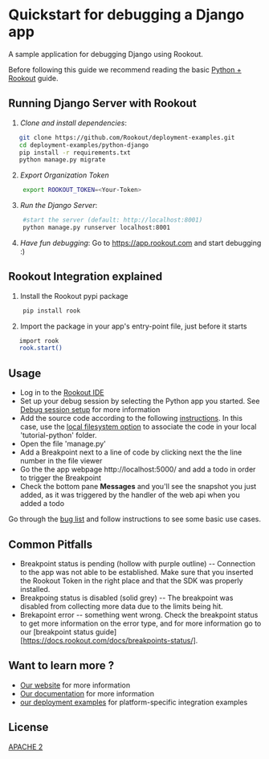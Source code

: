 # Quickstart for debugging a Django app 

A sample application for debugging Django using Rookout.

Before following this guide we recommend reading the basic [Python + Rookout](https://docs.rookout.com/docs/sdk-setup.html) guide.

## Running Django Server with Rookout
1. *Clone and install dependencies*:
 ```bash
    git clone https://github.com/Rookout/deployment-examples.git
    cd deployment-examples/python-django
    pip install -r requirements.txt
    python manage.py migrate
```

2. *Export Organization Token*
```bash
    export ROOKOUT_TOKEN=<Your-Token>
```

3. *Run the Django Server*:
```bash
    #start the server (default: http://localhost:8001)
    python manage.py runserver localhost:8001
```
4. *Have fun debugging*:
Go to https://app.rookout.com and start debugging :)

## Rookout Integration explained

1. Install the Rookout pypi package
```bash
    pip install rook
```

2. Import the package in your app's entry-point file, just before it starts
```bash
   import rook
   rook.start()
```

## Usage

- Log in to the [Rookout IDE](https://app.rookout.com/)
- Set up your debug session by selecting the Python app you started. See [Debug session setup](https://docs.rookout.com/docs/debug-session-setup) for more information
- Add the source code according to the following [instructions](https://docs.rookout.com/docs/source-repos/). In this case, use the [local filesystem option](https://docs.rookout.com/docs/source-repos/) to associate the code in your local 'tutorial-python' folder.
- Open the file 'manage.py'
- Add a Breakpoint next to a line of code by clicking next the the line number in the file viewer
- Go the the app webpage http://localhost:5000/ and add a todo in order to trigger the Breakpoint
- Check the bottom pane **Messages** and you'll see the snapshot you just added, as it was triggered by the handler of the web api when you added a todo

Go through the [bug list](https://docs.rookout.com/docs/sample-applications.html#bug-hunt) and follow instructions to see some basic use cases.

## Common Pitfalls

- Breakpoint status is pending (hollow with purple outline) -- Connection to the app was not able to be established. Make sure that you inserted the Rookout Token in the right place and that the SDK was properly installed.
- Breakpoing status is disabled (solid grey) -- The breakpoint was disabled from collecting more data due to the limits being hit.
- Brekapoint error -- something went wrong. Check the breakpoint status to get more information on the error type, and for more information go to our [breakpoint status guide][https://docs.rookout.com/docs/breakpoints-status/].

## Want to learn more ?

- [Our website](https://rookout.com/) for more information
- [Our documentation](https://docs.rookout.com/) for more information
- [our deployment examples](https://docs.rookout.com/docs/deployment-examples.html) for platform-specific integration examples

## License
[APACHE 2](LICENSE)

